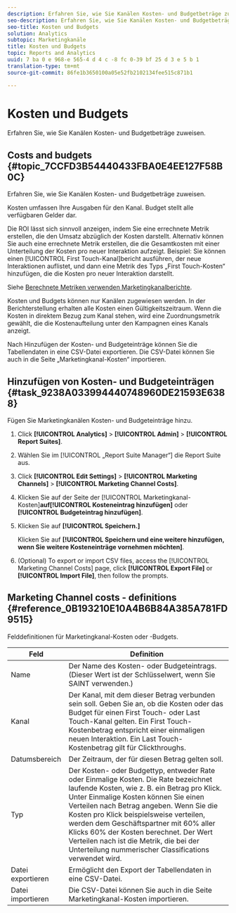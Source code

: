 ```yaml
---
description: Erfahren Sie, wie Sie Kanälen Kosten- und Budgetbeträge zuweisen.
seo-description: Erfahren Sie, wie Sie Kanälen Kosten- und Budgetbeträge zuweisen.
seo-title: Kosten und Budgets
solution: Analytics
subtopic: Marketingkanäle
title: Kosten und Budgets
topic: Reports and Analytics
uuid: 7 ba 0 e 968-e 565-4 d 4 c -8 fc 0-39 bf 25 d 3 e 5 b 1
translation-type: tm+mt
source-git-commit: 86fe1b3650100a05e52fb2102134fee515c871b1

---
```



# Kosten und Budgets

Erfahren Sie, wie Sie Kanälen Kosten- und Budgetbeträge zuweisen.

## Costs and budgets {#topic_7CCFD3B54440433FBA0E4EE127F58B0C}

Erfahren Sie, wie Sie Kanälen Kosten- und Budgetbeträge zuweisen.

Kosten umfassen Ihre Ausgaben für den Kanal. Budget stellt alle verfügbaren Gelder dar.

Die ROI lässt sich sinnvoll anzeigen, indem Sie eine errechnete Metrik erstellen, die den Umsatz abzüglich der Kosten darstellt. Alternativ können Sie auch eine errechnete Metrik erstellen, die die Gesamtkosten mit einer Unterteilung der Kosten pro neuer Interaktion aufzeigt. Beispiel: Sie können einen [!UICONTROL First Touch-Kanal]bericht ausführen, der neue Interaktionen auflistet, und dann eine Metrik des Typs „First Touch-Kosten“ hinzufügen, die die Kosten pro neuer Interaktion darstellt.

Siehe [Berechnete Metriken verwenden Marketingkanalberichte](../../components/c-marketing-channels/c-channel-calc-metrics.md#topic_4521D324A79E43EF99E69FCDE1E92F74).

Kosten und Budgets können nur Kanälen zugewiesen werden. In der Berichterstellung erhalten alle Kosten einen Gültigkeitszeitraum. Wenn die Kosten in direktem Bezug zum Kanal stehen, wird eine Zuordnungsmetrik gewählt, die die Kostenaufteilung unter den Kampagnen eines Kanals anzeigt.

Nach Hinzufügen der Kosten- und Budgeteinträge können Sie die Tabellendaten in eine CSV-Datei exportieren. Die CSV-Datei können Sie auch in die Seite „Marketingkanal-Kosten“ importieren.

## Hinzufügen von Kosten- und Budgeteinträgen {#task_9238A033994440748960DE21593E6388}

Fügen Sie Marketingkanälen Kosten- und Budgeteinträge hinzu.

1. Click **[!UICONTROL Analytics]** &gt; **[!UICONTROL Admin]** &gt; **[!UICONTROL Report Suites]**.
1. Wählen Sie im [!UICONTROL „Report Suite Manager“] die Report Suite aus.
1. Click **[!UICONTROL Edit Settings]** &gt; **[!UICONTROL Marketing Channels]** &gt; **[!UICONTROL Marketing Channel Costs]**.
1. Klicken Sie auf der Seite der [!UICONTROL Marketingkanal-Kosten]**auf[!UICONTROL Kosteneintrag hinzufügen]** oder **[!UICONTROL Budgeteintrag hinzufügen]**.
1. Klicken Sie auf **[!UICONTROL Speichern.]**

   Klicken Sie auf **[!UICONTROL Speichern und eine weitere hinzufügen, wenn Sie weitere Kosteneinträge vornehmen möchten]**.

1. (Optional) To export or import CSV files, access the [!UICONTROL Marketing Channel Costs] page, click **[!UICONTROL Export File]** or **[!UICONTROL Import File]**, then follow the prompts.

## Marketing Channel costs - definitions {#reference_0B193210E10A4B6B84A385A781FD9515}

Felddefinitionen für Marketingkanal-Kosten oder -Budgets.



| Feld | Definition |
|--- |--- |
| Name | Der Name des Kosten- oder Budgeteintrags. (Dieser Wert ist der Schlüsselwert, wenn Sie SAINT verwenden.) |
| Kanal | Der Kanal, mit dem dieser Betrag verbunden sein soll. Geben Sie an, ob die Kosten oder das Budget für einen First Touch- oder Last Touch-Kanal gelten. Ein First Touch-Kostenbetrag entspricht einer einmaligen neuen Interaktion. Ein Last Touch-Kostenbetrag gilt für Clickthroughs. |
| Datumsbereich | Der Zeitraum, der für diesen Betrag gelten soll. |
| Typ | Der Kosten- oder Budgettyp, entweder Rate oder Einmalige Kosten. Die Rate bezeichnet laufende Kosten, wie z. B. ein Betrag pro Klick. Unter Einmalige Kosten können Sie einen Verteilen nach Betrag angeben. Wenn Sie die Kosten pro Klick beispielsweise verteilen, werden dem Geschäftspartner mit 60% aller Klicks 60% der Kosten berechnet. Der Wert Verteilen nach ist die Metrik, die bei der Unterteilung nummerischer Classifications verwendet wird. |
| Datei exportieren | Ermöglicht den Export der Tabellendaten in eine CSV-Datei. |
| Datei importieren | Die CSV-Datei können Sie auch in die Seite Marketingkanal-Kosten importieren. |
